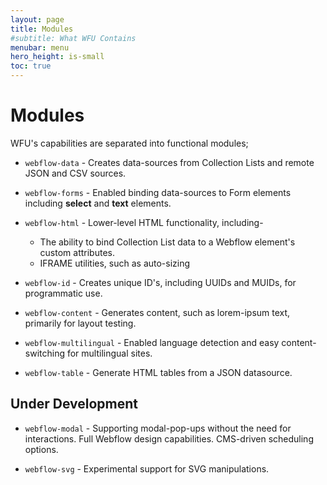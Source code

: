```yaml
---
layout: page
title: Modules
#subtitle: What WFU Contains
menubar: menu
hero_height: is-small
toc: true
---
```



# Modules

WFU's capabilities are separated into functional modules;

- `webflow-data` - Creates data-sources from Collection Lists and remote JSON and CSV sources.

- `webflow-forms` - Enabled binding data-sources to Form elements including **select** and **text** elements.

- `webflow-html` - Lower-level HTML functionality, including-

    - The ability to bind Collection List data to a Webflow element's custom attributes.
    - IFRAME utilities, such as auto-sizing

- `webflow-id` - Creates unique ID's, including UUIDs and MUIDs, for programmatic use.

- `webflow-content` - Generates content, such as lorem-ipsum text, primarily for layout testing.

- `webflow-multilingual` - Enabled language detection and easy content-switching for multilingual sites.

- `webflow-table` - Generate HTML tables from a JSON datasource.

## Under Development

- `webflow-modal` - Supporting modal-pop-ups without the need for interactions. Full Webflow design capabilities. CMS-driven scheduling options.

- `webflow-svg` - Experimental support for SVG manipulations.

